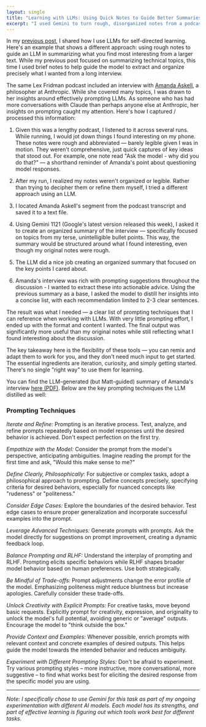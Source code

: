 ```yaml
---
layout: single
title: "Learning with LLMs: Using Quick Notes to Guide Better Summaries"
excerpt: "I used Gemini to turn rough, disorganized notes from a podcast into a structured, useful summary. By guiding the model with key points I cared about, I got a refined list of prompting techniques with minimal effort—another example of how LLMs can adapt to different learning styles."
---
```


In my [previous post](/2024/11/22/self-guided-learning-with-llms.html), I shared how I use LLMs for self-directed learning. Here's an example that shows a different approach: using rough notes to guide an LLM in summarizing what you find most interesting from a larger text. While my previous post focused on summarizing technical topics, this time I used brief notes to help guide the model to extract and organize precisely what I wanted from a long interview.

The same Lex Fridman podcast included an interview with [Amanda Askell](https://askell.io/), a philosopher at Anthropic. While she covered many topics, I was drawn to her insights around effectively prompting LLMs. As someone who has had more conversations with Claude than perhaps anyone else at Anthropic, her insights on prompting caught my attention. Here's how I captured / processed this information:

1. Given this was a lengthy podcast, I listened to it across several runs. While running, I would jot down things I found interesting on my phone. These notes were rough and abbreviated — barely legible given I was in motion. They weren't comprehensive, just quick captures of key ideas that stood out. For example, one note read "Ask the model - why did you do that?" — a shorthand reminder of Amanda's point about questioning model responses.

2. After my run, I realized my notes weren't organized or legible. Rather than trying to decipher them or refine them myself, I tried a different approach using an LLM.

3. I located Amanda Askell's segment from the podcast transcript and saved it to a text file.

4. Using Gemini 1121 (Google's latest version released this week), I asked it to create an organized summary of the interview — specifically focused on topics from my terse, unintelligible bullet points. This way, the summary would be structured around what I found interesting, even though my original notes were rough.

5. The LLM did a nice job creating an organized summary that focused on the key points I cared about.

6. Amanda's interview was rich with prompting suggestions throughout the discussion - I wanted to extract these into actionable advice. Using the previous summary as a base, I asked the model to distill her insights into a concise list, with each recommendation limited to 2-3 clear sentences.

The result was what I needed — a clear list of prompting techniques that I can reference when working with LLMs. With very little prompting effort, I ended up with the format and content I wanted. The final output was significantly more useful than my original notes while still reflecting what I found interesting about the discussion.

The key takeaway here is the flexibility of these tools — you can remix and adapt them to work for you, and they don't need much input to get started. The essential ingredients are iteration, curiosity, and simply getting started. There's no single "right way" to use them for learning.

You can find the LLM-generated (but Matt-guided) summary of Amanda's interview [here (PDF)](/docs/assets/pdfs/podcast_summary_anthropic.pdf). Below are the key prompting techniques the LLM distilled as well:

### Prompting Techniques

*Iterate and Refine:* Prompting is an iterative process. Test, analyze, and refine prompts repeatedly based on model responses until the desired behavior is achieved. Don't expect perfection on the first try.

*Empathize with the Model:* Consider the prompt from the model's perspective, anticipating ambiguities. Imagine reading the prompt for the first time and ask, "Would this make sense to me?"

*Define Clearly, Philosophically*: For subjective or complex tasks, adopt a philosophical approach to prompting. Define concepts precisely, specifying criteria for desired behaviors, especially for nuanced concepts like "rudeness" or "politeness."

*Consider Edge Cases:* Explore the boundaries of the desired behavior. Test edge cases to ensure proper generalization and incorporate successful examples into the prompt.

*Leverage Advanced Techniques:* Generate prompts with prompts. Ask the model directly for suggestions on prompt improvement, creating a dynamic feedback loop.

*Balance Prompting and RLHF:* Understand the interplay of prompting and RLHF. Prompting elicits specific behaviors while RLHF shapes broader model behavior based on human preferences. Use both strategically.

*Be Mindful of Trade-offs:* Prompt adjustments change the error profile of the model. Emphasizing politeness might reduce bluntness but increase apologies. Carefully consider these trade-offs.

*Unlock Creativity with Explicit Prompts:* For creative tasks, move beyond basic requests. Explicitly prompt for creativity, expression, and originality to unlock the model's full potential, avoiding generic or "average" outputs. Encourage the model to "think outside the box."

*Provide Context and Examples:* Whenever possible, enrich prompts with relevant context and concrete examples of desired outputs. This helps guide the model towards the intended behavior and reduces ambiguity.

*Experiment with Different Prompting Styles:* Don't be afraid to experiment. Try various prompting styles – more instructive, more conversational, more suggestive – to find what works best for eliciting the desired response from the specific model you are using.

---

*Note: I specifically chose to use Gemini for this task as part of my ongoing experimentation with different AI models. Each model has its strengths, and part of effective learning is figuring out which tools work best for different tasks.*